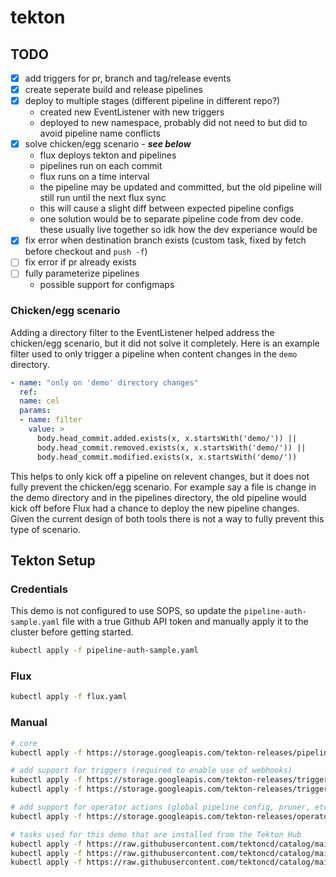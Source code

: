 # tekton

## TODO
- [x] add triggers for pr, branch and tag/release events
- [x] create seperate build and release pipelines 
- [x] deploy to multiple stages (different pipeline in different repo?)
    - created new EventListener with new triggers
    - deployed to new namespace, probably did not need to but did to avoid pipeline name conflicts
- [x] solve chicken/egg scenario - ***see below***
    - flux deploys tekton and pipelines
    - pipelines run on each commit
    - flux runs on a time interval
    - the pipeline may be updated and committed, but the old pipeline will still run until the next flux sync
    - this will cause a slight diff between expected pipeline configs
    - one solution would be to separate pipeline code from dev code. these usually live together so idk how the dev experiance would be 
- [x] fix error when destination branch exists (custom task, fixed by fetch before checkout and `push -f`)
- [ ] fix error if pr already exists
- [ ] fully parameterize pipelines
    - possible support for configmaps

### Chicken/egg scenario
Adding a directory filter to the EventListener helped address the chicken/egg scenario, but it did not solve it completely.  Here is an example filter used to only trigger a pipeline when content changes in the `demo` directory.
```yaml
- name: "only on 'demo' directory changes"
  ref:
  name: cel
  params:
  - name: filter
    value: >
      body.head_commit.added.exists(x, x.startsWith('demo/')) ||
      body.head_commit.removed.exists(x, x.startsWith('demo/')) ||
      body.head_commit.modified.exists(x, x.startsWith('demo/'))
```
This helps to only kick off a pipeline on relevent changes, but it does not fully prevent the chicken/egg scenario.  For example say a file is change in the demo directory and in the pipelines directory, the old pipeline would kick off before Flux had a chance to deploy the new pipeline changes.  Given the current design of both tools there is not a way to fully prevent this type of scenario.

## Tekton Setup
### Credentials
This demo is not configured to use SOPS, so update the `pipeline-auth-sample.yaml` file with a true Github API token and manually apply it to the cluster before getting started.
```bash
kubectl apply -f pipeline-auth-sample.yaml
```

### Flux
```bash
kubectl apply -f flux.yaml
```

### Manual
```bash
# core
kubectl apply -f https://storage.googleapis.com/tekton-releases/pipeline/previous/v0.38.3/release.yaml

# add support for triggers (required to enable use of webhooks)
kubectl apply -f https://storage.googleapis.com/tekton-releases/triggers/previous/v0.20.2/release.yaml
kubectl apply -f https://storage.googleapis.com/tekton-releases/triggers/previous/v0.20.2/interceptors.yaml

# add support for operator actions (global pipeline config, pruner, etc) - optional
kubectl apply -f https://storage.googleapis.com/tekton-releases/operator/previous/v0.60.1/release.yaml

# tasks used for this demo that are installed from the Tekton Hub
kubectl apply -f https://raw.githubusercontent.com/tektoncd/catalog/main/task/kaniko/0.6/kaniko.yaml
kubectl apply -f https://raw.githubusercontent.com/tektoncd/catalog/main/task/git-clone/0.8/git-clone.yaml
kubectl apply -f https://raw.githubusercontent.com/tektoncd/catalog/main/task/github-open-pr/0.2/github-open-pr.yaml
```
